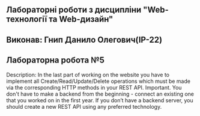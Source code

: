 ## Лабораторні роботи з дисципліни "Web-технології та Web-дизайн"

## Виконав: Гнип Данило Олегович(ІР-22)
## Лабораторна робота №5


Description: In the last part of working on the website you have to 
implement all Create/Read/Update/Delete operations which must be made 
via the corresponding HTTP methods in your REST API.
Important. You don't have to make a backend from the beginning - 
connect an existing one that you worked on in the first year.
If you don’t have a backend server, you should create a new REST API 
using any preferred technology.